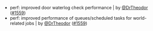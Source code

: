 - perf: improved door waterlog check performance | by [@DrTheodor](https://github.com/DrTheodor) ([#1559](https://github.com/amblelabs/ait/pull/1559))
- perf: improved performance of queues/scheduled tasks for world-related jobs | by [@DrTheodor](https://github.com/DrTheodor) ([#1559](https://github.com/amblelabs/ait/pull/1559))
